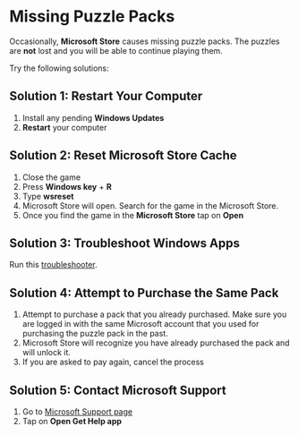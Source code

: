 # Missing Puzzle Packs

Occasionally, **Microsoft Store** causes missing puzzle packs. The puzzles are __not__ lost and you will be able to continue playing them. 

Try the following solutions:

## Solution 1: Restart Your Computer

1. Install any pending **Windows Updates**
1. **Restart** your computer

## Solution 2: Reset Microsoft Store Cache

1. Close the game
1. Press **Windows key** + **R**
1. Type **wsreset**
1. Microsoft Store will open. Search for the game in the Microsoft Store.
1. Once you find the game in the **Microsoft Store** tap on __Open__

## Solution 3: Troubleshoot Windows Apps

Run this [troubleshooter](https://support.microsoft.com/en-us/help/4027498/windows-run-the-troubleshooter-for-windows-apps).

## Solution 4: Attempt to Purchase the Same Pack

1. Attempt to purchase a pack that you already purchased. Make sure you are logged in with the same Microsoft account that you used for purchasing the puzzle pack in the past.
1. Microsoft Store will recognize you have already purchased the pack and will unlock it.
1. If you are asked to pay again, cancel the process

## Solution 5: Contact Microsoft Support

1. Go to [Microsoft Support page](https://support.microsoft.com/en-us/contactus)
1. Tap on **Open Get Help app**
